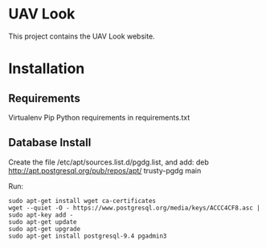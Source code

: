 # UAV Look
This project contains the UAV Look website.

# Installation
## Requirements
Virtualenv
Pip
Python requirements in requirements.txt

## Database Install
Create the file /etc/apt/sources.list.d/pgdg.list, and add: 
    deb http://apt.postgresql.org/pub/repos/apt/ trusty-pgdg main

Run:
```
sudo apt-get install wget ca-certificates
wget --quiet -O - https://www.postgresql.org/media/keys/ACCC4CF8.asc | sudo apt-key add -
sudo apt-get update
sudo apt-get upgrade
sudo apt-get install postgresql-9.4 pgadmin3
```
